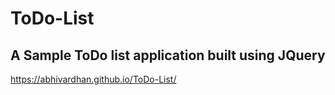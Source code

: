# ToDo-List
## A Sample ToDo list application built using JQuery 
https://abhivardhan.github.io/ToDo-List/
